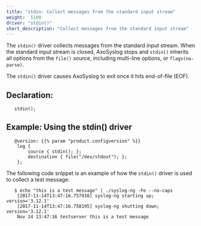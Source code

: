 ```yaml
---
title: "stdin: Collect messages from the standard input stream"
weight:  5100
driver: "stdin()"
short_description: "Collect messages from the standard input stream"
---
```

<!-- DISCLAIMER: This file is based on the syslog-ng Open Source Edition documentation https://github.com/balabit/syslog-ng-ose-guides/commit/2f4a52ee61d1ea9ad27cb4f3168b95408fddfdf2 and is used under the terms of The syslog-ng Open Source Edition Documentation License. The file has been modified by Axoflow. -->

The `stdin()` driver collects messages from the standard input stream. When the standard input stream is closed, AxoSyslog stops and `stdin()` inherits all options from the `file()` source, including multi-line options, or `flags(no-parse)`.

The `stdin()` driver causes AxoSyslog to exit once it hits end-of-file (EOF).


## Declaration:

```shell
   stdin(); 
```



## Example: Using the stdin() driver

```shell
   @version: {{% param "product.configversion" %}}
    log { 
        source { stdin(); };
        destination { file("/dev/stdout"); };
    };
```

The following code snippet is an example of how the `stdin()` driver is used to collect a test message:

```shell
   $ echo "this is a test message" | ./syslog-ng -Fe --no-caps
    [2017-11-14T13:47:16.757938] syslog-ng starting up; version='3.12.1'
    [2017-11-14T13:47:16.758195] syslog-ng shutting down; version='3.12.1'
    Nov 14 13:47:16 testserver this is a test message
```

